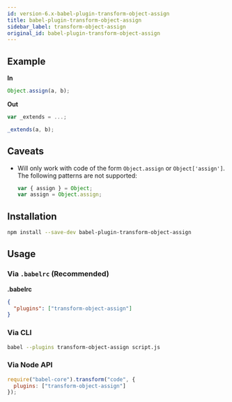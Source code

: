 ```yaml
---
id: version-6.x-babel-plugin-transform-object-assign
title: babel-plugin-transform-object-assign
sidebar_label: transform-object-assign
original_id: babel-plugin-transform-object-assign
---
```


## Example

**In**

```javascript
Object.assign(a, b);
```

**Out**

```javascript
var _extends = ...;

_extends(a, b);
```

## Caveats

- Will only work with code of the form `Object.assign` or `Object['assign']`. The following patterns are not supported:

  ```javascript
  var { assign } = Object;
  var assign = Object.assign;
  ```

## Installation

```sh
npm install --save-dev babel-plugin-transform-object-assign
```

## Usage

### Via `.babelrc` (Recommended)

**.babelrc**

```json
{
  "plugins": ["transform-object-assign"]
}
```

### Via CLI

```sh
babel --plugins transform-object-assign script.js
```

### Via Node API

```javascript
require("babel-core").transform("code", {
  plugins: ["transform-object-assign"]
});
```

